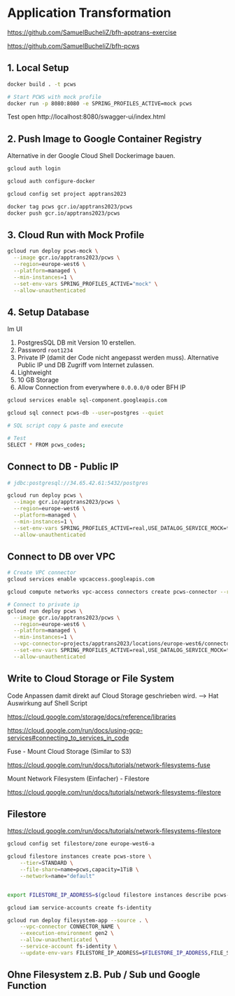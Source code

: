 # Application Transformation

https://github.com/SamuelBucheliZ/bfh-apptrans-exercise

https://github.com/SamuelBucheliZ/bfh-pcws

## 1. Local Setup

```sh
docker build . -t pcws

# Start PCWS with mock profile
docker run -p 8080:8080 -e SPRING_PROFILES_ACTIVE=mock pcws
```

Test open http://localhost:8080/swagger-ui/index.html

## 2. Push Image to Google Container Registry

Alternative in der Google Cloud Shell Dockerimage bauen.

```sh
gcloud auth login

gcloud auth configure-docker

gcloud config set project apptrans2023

docker tag pcws gcr.io/apptrans2023/pcws
docker push gcr.io/apptrans2023/pcws
```

## 3. Cloud Run with Mock Profile

```sh
gcloud run deploy pcws-mock \
  --image gcr.io/apptrans2023/pcws \
  --region=europe-west6 \
  --platform=managed \
  --min-instances=1 \
  --set-env-vars SPRING_PROFILES_ACTIVE="mock" \
  --allow-unauthenticated
```

## 4. Setup Database

Im UI

1. PostgresSQL DB mit Version 10 erstellen.
2. Password `root1234`
3. Private IP (damit der Code nicht angepasst werden muss). Alternative Public IP und DB Zugriff vom Internet zulassen.
4. Lightweight
5. 10 GB Storage
6. Allow Connection from everywhere `0.0.0.0/0` oder BFH IP

```sh
gcloud services enable sql-component.googleapis.com

gcloud sql connect pcws-db --user=postgres --quiet

# SQL script copy & paste and execute

# Test
SELECT * FROM pcws_codes;
```

## Connect to DB - Public IP

```sh
# jdbc:postgresql://34.65.42.61:5432/postgres

gcloud run deploy pcws \
  --image gcr.io/apptrans2023/pcws \
  --region=europe-west6 \
  --platform=managed \
  --min-instances=1 \
  --set-env-vars SPRING_PROFILES_ACTIVE=real,USE_DATALOG_SERVICE_MOCK=true,PCWS_DATASOURCE_JDBC_URL=jdbc:postgresql://34.65.42.61:5432/postgres,PCWS_DATASOURCE_USERNAME=postgres,PCWS_DATASOURCE_PASSWORD=root1234 \
  --allow-unauthenticated
```

## Connect to DB over VPC

```sh
# Create VPC connector
gcloud services enable vpcaccess.googleapis.com

gcloud compute networks vpc-access connectors create pcws-connector --region europe-west6 --range 10.8.0.0/28

# Connect to private ip
gcloud run deploy pcws \
  --image gcr.io/apptrans2023/pcws \
  --region=europe-west6 \
  --platform=managed \
  --min-instances=1 \
  --vpc-connector=projects/apptrans2023/locations/europe-west6/connectors/pcws-connector \
  --set-env-vars SPRING_PROFILES_ACTIVE=real,USE_DATALOG_SERVICE_MOCK=true,PCWS_DATASOURCE_JDBC_URL=jdbc:postgresql://10.121.224.2:5432/postgres,PCWS_DATASOURCE_USERNAME=postgres,PCWS_DATASOURCE_PASSWORD=root1234 \
  --allow-unauthenticated
```

## Write to Cloud Storage or File System

Code Anpassen damit direkt auf Cloud Storage geschrieben wird. --> Hat Auswirkung auf Shell Script

https://cloud.google.com/storage/docs/reference/libraries

https://cloud.google.com/run/docs/using-gcp-services#connecting_to_services_in_code

Fuse - Mount Cloud Storage (Similar to S3)

https://cloud.google.com/run/docs/tutorials/network-filesystems-fuse


Mount Network Filesystem (Einfacher) - Filestore

https://cloud.google.com/run/docs/tutorials/network-filesystems-filestore

## Filestore

https://cloud.google.com/run/docs/tutorials/network-filesystems-filestore

```sh
gcloud config set filestore/zone europe-west6-a

gcloud filestore instances create pcws-store \
    --tier=STANDARD \
    --file-share=name=pcws,capacity=1TiB \
    --network=name="default"


export FILESTORE_IP_ADDRESS=$(gcloud filestore instances describe pcws-store --format "value(networks.ipAddresses[0])")

gcloud iam service-accounts create fs-identity

gcloud run deploy filesystem-app --source . \
    --vpc-connector CONNECTOR_NAME \
    --execution-environment gen2 \
    --allow-unauthenticated \
    --service-account fs-identity \
    --update-env-vars FILESTORE_IP_ADDRESS=$FILESTORE_IP_ADDRESS,FILE_SHARE_NAME=FILE_SHARE_NAME
```

## Ohne Filesystem z.B. Pub / Sub und Google Function
